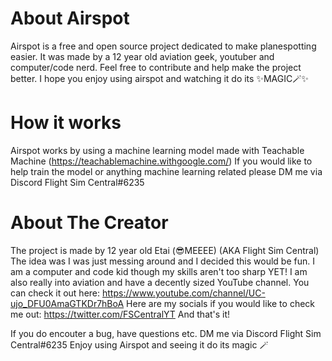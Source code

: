 # About Airspot
 Airspot is a free and open source project dedicated to make planespotting easier. It was made by
 a 12 year old aviation geek, youtuber and computer/code nerd. Feel free to contribute and help make the project better.
 I hope you enjoy using airspot and watching it do its ✨MAGIC🪄✨
 # How it works
 Airspot works by using a machine learning model made with Teachable Machine (https://teachablemachine.withgoogle.com/)
 If you would like to help train the model or anything machine learning related please DM me via Discord Flight Sim Central#6235
 # About The Creator
 The project is made by 12 year old Etai (😎MEEEE) (AKA Flight Sim Central) The idea was I was just messing around and I decided this would be fun.
 I am a computer and code kid though my skills aren't too sharp YET! I am also really into aviation and have a decently sized YouTube channel.
 You can check it out here: https://www.youtube.com/channel/UC-ujo_DFU0AmaGTKDr7hBoA
 Here are my socials if you would like to check me out: https://twitter.com/FSCentralYT
 And that's it!

 If you do encouter a bug, have questions etc. DM me via Discord Flight Sim Central#6235
 Enjoy using Airspot and seeing it do its magic 🪄
